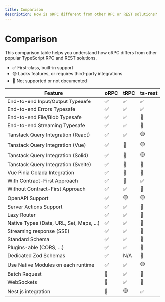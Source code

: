 ```yaml
---
title: Comparison
description: How is oRPC different from other RPC or REST solutions?
---
```


# Comparison

This comparison table helps you understand how oRPC differs from other popular TypeScript RPC and REST solutions.

- ✅ First-class, built-in support
- 🟡 Lacks features, or requires third-party integrations
- 🛑 Not supported or not documented

| Feature                                  | oRPC | tRPC | ts-rest |
| ---------------------------------------- | ---- | ---- | ------- |
| End-to-end Input/Output Typesafe         | ✅   | ✅   | ✅      |
| End-to-end Errors Typesafe               | ✅   | ✅   | ✅      |
| End-to-end File/Blob Typesafe            | ✅   | ✅   | 🛑      |
| End-to-end Streaming Typesafe            | ✅   | ✅   | 🛑      |
| Tanstack Query Integration (React)       | ✅   | ✅   | 🟡      |
| Tanstack Query Integration (Vue)         | ✅   | 🛑   | 🟡      |
| Tanstack Query Integration (Solid)       | ✅   | 🛑   | 🟡      |
| Tanstack Query Integration (Svelte)      | ✅   | 🛑   | 🛑      |
| Vue Pinia Colada Integration             | ✅   | 🛑   | 🛑      |
| With Contract-First Approach             | ✅   | 🛑   | ✅      |
| Without Contract-First Approach          | ✅   | ✅   | 🛑      |
| OpenAPI Support                          | ✅   | 🟡   | 🟡      |
| Server Actions Support                   | ✅   | ✅   | 🛑      |
| Lazy Router                              | ✅   | ✅   | 🛑      |
| Native Types (Date, URL, Set, Maps, ...) | ✅   | ✅   | 🛑      |
| Streaming response (SSE)                 | ✅   | ✅   | 🛑      |
| Standard Schema                          | ✅   | ✅   | 🛑      |
| Plugins-able (CORS, ...)                 | ✅   | ✅   | 🛑      |
| Dedicated Zod Schemas                    | ✅   | N/A   | 🛑      |
| Use Native Modules on each runtime       | ✅   | ✅   | 🟡      |
| Batch Request                            | 🛑   | ✅   | 🛑      |
| WebSockets                               | 🛑   | ✅   | 🛑      |
| Nest.js integration                      | 🛑   | 🟡   | ✅      |
